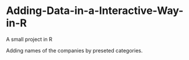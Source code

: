 # Adding-Data-in-a-Interactive-Way-in-R

A small project in R

Adding names of the companies by preseted categories.
